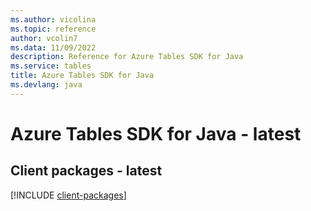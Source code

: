 ```yaml
---
ms.author: vicolina
ms.topic: reference
author: vcolin7
ms.data: 11/09/2022
description: Reference for Azure Tables SDK for Java
ms.service: tables
title: Azure Tables SDK for Java
ms.devlang: java
---
```

# Azure Tables SDK for Java - latest

## Client packages - latest
[!INCLUDE [client-packages](tables-client-index.md)]
